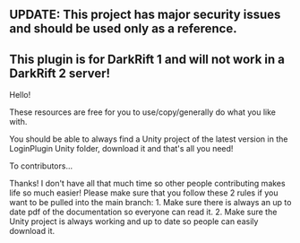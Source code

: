 ## UPDATE: This project has major security issues and should be used only as a reference.

## This plugin is for DarkRift 1 and will not work in a DarkRift 2 server!

Hello!

These resources are free for you to use/copy/generally do what you like with.

You should be able to always find a Unity project of the latest version in the LoginPlugin Unity folder, download it and that's all you need!

To contributors...

Thanks! I don't have all that much time so other people contributing makes life so much easier! Please make sure that you follow these 2 rules if you want to be pulled into the main branch:
	1. Make sure there is always an up to date pdf of the documentation so everyone can read it.
	2. Make sure the Unity project is always working and up to date so people can easily download it.
